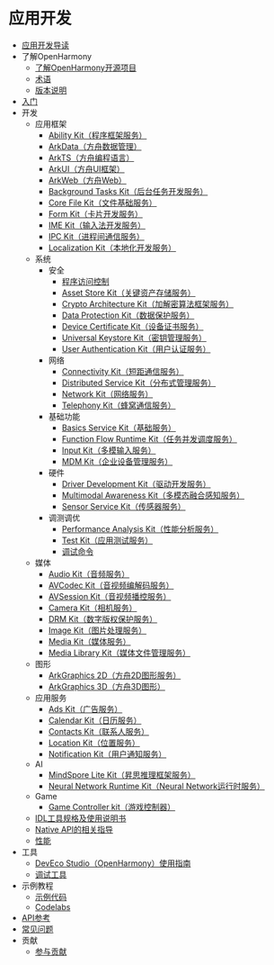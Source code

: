 # 应用开发
<!--Kit: Common-->
<!--Subsystem: Common-->
<!--Owner: @zhang_yixin13-->
<!--Designer: @lingminghw-->
<!--Tester: @RayShih-->
<!--Adviser: @zhang_yixin13-->

- [应用开发导读](application-dev-guide.md)
- 了解OpenHarmony
  - [了解OpenHarmony开源项目](../OpenHarmony-Overview_zh.md)
  - [术语](../glossary.md)
  - [版本说明](../release-notes/Readme.md)
- [入门](quick-start/Readme-CN.md)
- 开发
  - 应用框架<!--app-framework-->
    - [Ability Kit（程序框架服务）](application-models/Readme-CN.md)
    - [ArkData（方舟数据管理）](database/Readme-CN.md)
    - [ArkTS（方舟编程语言）](arkts-utils/Readme-CN.md)
    - [ArkUI（方舟UI框架）](ui/Readme-CN.md)
    - [ArkWeb（方舟Web）](web/Readme-CN.md)
    - [Background Tasks Kit（后台任务开发服务）](task-management/Readme-CN.md)
    - [Core File Kit（文件基础服务）](file-management/Readme-CN.md)
    - [Form Kit（卡片开发服务）](form/Readme-CN.md)
    - [IME Kit（输入法开发服务）](inputmethod/Readme-CN.md)
    - [IPC Kit（进程间通信服务）](ipc/Readme-CN.md)
    - [Localization Kit（本地化开发服务）](internationalization/Readme-CN.md)
  - 系统<!--system-->
    - 安全<!--system-security-->
      - [程序访问控制](security/AccessToken/Readme-CN.md)
      - [Asset Store Kit（关键资产存储服务）](security/AssetStoreKit/Readme-CN.md)
      - [Crypto Architecture Kit（加解密算法框架服务）](security/CryptoArchitectureKit/Readme-CN.md)
      - [Data Protection Kit（数据保护服务）](security/DataProtectionKit/Readme-CN.md)
      - [Device Certificate Kit（设备证书服务）](security/DeviceCertificateKit/Readme-CN.md)
      - [Universal Keystore Kit（密钥管理服务）](security/UniversalKeystoreKit/Readme-CN.md)
      - [User Authentication Kit（用户认证服务）](security/UserAuthenticationKit/Readme-CN.md)
    - 网络<!--system-network-->
      - [Connectivity Kit（短距通信服务）](connectivity/Readme-CN.md)
      - [Distributed Service Kit（分布式管理服务）](distributedservice/Readme-CN.md)
      - [Network Kit（网络服务）](network/Readme-CN.md)
      - [Telephony Kit（蜂窝通信服务）](telephony/Readme-CN.md)
    - 基础功能<!--system-basicfun-->
      - [Basics Service Kit（基础服务）](basic-services/Readme-CN.md)
      - [Function Flow Runtime Kit（任务并发调度服务）](ffrt/Readme-CN.md)
      - [Input Kit（多模输入服务）](device/input/Readme-CN.md)
      - [MDM Kit（企业设备管理服务）](mdm/Readme-CN.md)
    - 硬件<!--system-hardware-->
      - [Driver Development Kit（驱动开发服务）](device/driver/Readme-CN.md)
      - [Multimodal Awareness Kit（多模态融合感知服务）](device/stationary/Readme-CN.md)
      - [Sensor Service Kit（传感器服务）](device/sensor/Readme-CN.md)
    - 调测调优<!--system-debug-optimize-->
       - [Performance Analysis Kit（性能分析服务）](dfx/Readme-CN.md)
       - [Test Kit（应用测试服务）](application-test/Readme-CN.md)
       - [调试命令](tools/Readme-CN.md)
  - 媒体<!--media-->
    - [Audio Kit（音频服务）](media/audio/Readme-CN.md)
    - [AVCodec Kit（音视频编解码服务）](media/avcodec/Readme-CN.md)
    - [AVSession Kit（音视频播控服务）](media/avsession/Readme-CN.md)
    - [Camera Kit（相机服务）](media/camera/Readme-CN.md)
    - [DRM Kit（数字版权保护服务）](media/drm/Readme-CN.md)
    - [Image Kit（图片处理服务）](media/image/Readme-CN.md)
    - [Media Kit（媒体服务）](media/media/Readme-CN.md)
    - [Media Library Kit（媒体文件管理服务）](media/medialibrary/Readme-CN.md)
  - 图形<!--graphics-->
    - [ArkGraphics 2D（方舟2D图形服务）](graphics/Readme-CN.md)
    - [ArkGraphics 3D（方舟3D图形）](graphics3d/Readme-CN.md)
  - 应用服务<!--gapp-service-->
    - [Ads Kit（广告服务）](ads-service/Readme-CN.md)
    - [Calendar Kit（日历服务）](calendarmanager/Readme-CN.md)
    - [Contacts Kit（联系人服务）](contacts/Readme-CN.md)
    - [Location Kit（位置服务）](device/location/Readme-CN.md)
    - [Notification Kit（用户通知服务）](notification/Readme-CN.md)
  - AI<!--ai-->
    - [MindSpore Lite Kit（昇思推理框架服务）](ai/mindspore/Readme-CN.md)
    - [Neural Network Runtime Kit（Neural Network运行时服务）](ai/nnrt/Readme-CN.md)
  - Game<!--game-->
    - [Game Controller kit（游戏控制器）](game-controller/Readme-CN.md)
  - [IDL工具规格及使用说明书](IDL/idl-guidelines.md)
  - [Native API的相关指导](napi/Readme-CN.md)
  - [性能](performance/Readme-CN.md)
- 工具
  - [DevEco Studio（OpenHarmony）使用指南](https://developer.huawei.com/consumer/cn/doc/harmonyos-guides/ide-tools-overview)
  - [调试工具](tools/Readme-CN.md)
- 示例教程
  - [示例代码](https://gitcode.com/openharmony/applications_app_samples/blob/master/README_zh.md)
  - [Codelabs](https://gitcode.com/openharmony/codelabs/blob/master/README.md)
- [API参考](reference/Readme-CN.md)
- [常见问题](faqs/Readme-CN.md)
- 贡献
  - [参与贡献](../contribute/贡献文档.md)
